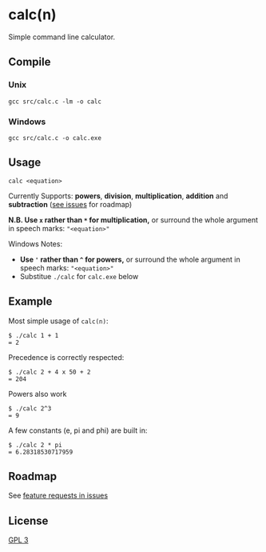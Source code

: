 # calc(n)

Simple command line calculator.

## Compile
### Unix
```
gcc src/calc.c -lm -o calc
```

### Windows
```
gcc src/calc.c -o calc.exe
```

## Usage

```
calc <equation>
```
Currently Supports: **powers**, **division**, **multiplication**, **addition** and **subtraction** ([see issues](https://github.com/thomseddon/calc/issues) for roadmap)

**N.B. Use `x` rather than `*` for multiplication,** or surround the whole argument in speech marks: `"<equation>"`

Windows Notes:
* **Use `'` rather than `^` for powers,** or surround the whole argument in speech marks: `"<equation>"`
* Substitue `./calc` for `calc.exe` below

## Example
Most simple usage of `calc(n)`:
```
$ ./calc 1 + 1
= 2
```

Precedence is correctly respected:
```
$ ./calc 2 + 4 x 50 + 2
= 204
```

Powers also work
```
$ ./calc 2^3
= 9
```

A few constants (e, pi and phi) are built in:
```
$ ./calc 2 * pi
= 6.28318530717959
```

## Roadmap
See [feature requests in issues](https://github.com/thomseddon/calc/issues)

## License
[GPL 3](https://github.com/thomseddon/calc/blob/master/LICENSE)